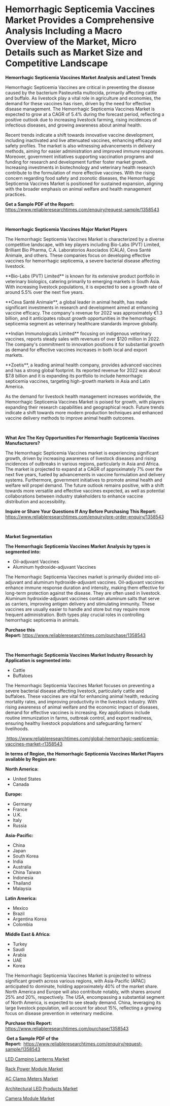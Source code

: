 <p><h1>Hemorrhagic Septicemia Vaccines Market Provides a Comprehensive Analysis Including a Macro Overview of the Market, Micro Details such as Market Size and Competitive Landscape</h1></p><p><strong>Hemorrhagic Septicemia Vaccines Market Analysis and Latest Trends</strong></p>
<p><p>Hemorrhagic Septicemia Vaccines are critical in preventing the disease caused by the bacterium Pasteurella multocida, primarily affecting cattle and buffalo. As livestock play a vital role in agriculture and economies, the demand for these vaccines has risen, driven by the need for effective disease management. The Hemorrhagic Septicemia Vaccines Market is expected to grow at a CAGR of 5.4% during the forecast period, reflecting a positive outlook due to increasing livestock farming, rising incidences of infectious diseases, and growing awareness about animal health.</p><p>Recent trends indicate a shift towards innovative vaccine development, including inactivated and live attenuated vaccines, enhancing efficacy and safety profiles. The market is also witnessing advancements in delivery methods, aiming for easier administration and improved immune responses. Moreover, government initiatives supporting vaccination programs and funding for research and development further foster market growth. Increasing investments in biotechnology and veterinary health research contribute to the formulation of more effective vaccines. With the rising concern regarding food safety and zoonotic diseases, the Hemorrhagic Septicemia Vaccines Market is positioned for sustained expansion, aligning with the broader emphasis on animal welfare and health management practices.</p></p>
<p><strong>Get a Sample PDF of the Report:&nbsp;</strong> <a href="https://www.reliableresearchtimes.com/enquiry/request-sample/1358543?utm_campaign=1595&utm_medium=2&utm_source=Github&utm_content=ia&utm_term=29102024&utm_id=hemorrhagic-septicemia-vaccines">https://www.reliableresearchtimes.com/enquiry/request-sample/1358543</a></p>
<p>&nbsp;</p>
<p><strong>Hemorrhagic Septicemia Vaccines Major Market Players</strong></p>
<p><p>The Hemorrhagic Septicemia Vaccines Market is characterized by a diverse competitive landscape, with key players including Bio-Labs (PVT) Limited, Brilliant Bio Pharma, C.A. Laboratorios Asociados (CALA), Ceva Santé Animale, and others. These companies focus on developing effective vaccines for hemorrhagic septicemia, a severe bacterial disease affecting livestock.</p><p>**Bio-Labs (PVT) Limited** is known for its extensive product portfolio in veterinary biologics, catering primarily to emerging markets in South Asia. With increasing livestock populations, it is expected to see a growth rate of around 5.5% over the next five years.</p><p>**Ceva Santé Animale**, a global leader in animal health, has made significant investments in research and development aimed at enhancing vaccine efficacy. The company's revenue for 2022 was approximately €1.3 billion, and it anticipates robust growth opportunities in the hemorrhagic septicemia segment as veterinary healthcare standards improve globally.</p><p>**Indian Immunologicals Limited** focusing on indigenous veterinary vaccines, reports steady sales with revenues of over $120 million in 2022. The company's commitment to innovation positions it for substantial growth as demand for effective vaccines increases in both local and export markets.</p><p>**Zoetis**, a leading animal health company, provides advanced vaccines and has a strong global footprint. Its reported revenue for 2022 was about $7.8 billion and it is expanding its portfolio to include hemorrhagic septicemia vaccines, targeting high-growth markets in Asia and Latin America.</p><p>As the demand for livestock health management increases worldwide, the Hemorrhagic Septicemia Vaccines Market is poised for growth, with players expanding their research capabilities and geographical reach. Future trends indicate a shift towards more modern production techniques and enhanced vaccine delivery methods to improve animal health outcomes.</p></p>
<p>&nbsp;</p>
<p><strong>What Are The Key Opportunities For Hemorrhagic Septicemia Vaccines Manufacturers?</strong></p>
<p><p>The Hemorrhagic Septicemia Vaccines market is experiencing significant growth, driven by increasing awareness of livestock diseases and rising incidences of outbreaks in various regions, particularly in Asia and Africa. The market is projected to expand at a CAGR of approximately 7% over the next five years, fueled by advancements in vaccine formulation and delivery systems. Furthermore, government initiatives to promote animal health and welfare will propel demand. The future outlook remains positive, with a shift towards more versatile and effective vaccines expected, as well as potential collaborations between industry stakeholders to enhance vaccine distribution and accessibility.</p></p>
<p><strong>Inquire or Share Your Questions If Any Before Purchasing This Report:</strong> <a href="https://www.reliableresearchtimes.com/enquiry/pre-order-enquiry/1358543?utm_campaign=1595&utm_medium=2&utm_source=Github&utm_content=ia&utm_term=29102024&utm_id=hemorrhagic-septicemia-vaccines">https://www.reliableresearchtimes.com/enquiry/pre-order-enquiry/1358543</a></p>
<p>&nbsp;</p>
<p><strong>Market Segmentation</strong></p>
<p><strong>The Hemorrhagic Septicemia Vaccines Market Analysis by types is segmented into:</strong></p>
<p><ul><li>Oil–adjuvant Vaccines</li><li>Aluminum hydroxide-adjuvant Vaccines</li></ul></p>
<p><p>The Hemorrhagic Septicemia Vaccines market is primarily divided into oil-adjuvant and aluminum hydroxide-adjuvant vaccines. Oil-adjuvant vaccines enhance immune response duration and intensity, making them effective for long-term protection against the disease. They are often used in livestock. Aluminum hydroxide-adjuvant vaccines contain aluminum salts that serve as carriers, improving antigen delivery and stimulating immunity. These vaccines are usually easier to handle and store but may require more frequent administration. Both types play crucial roles in controlling hemorrhagic septicemia in animals.</p></p>
<p><strong>Purchase this Report:&nbsp;</strong><a href="https://www.reliableresearchtimes.com/purchase/1358543?utm_campaign=1595&utm_medium=2&utm_source=Github&utm_content=ia&utm_term=29102024&utm_id=hemorrhagic-septicemia-vaccines">https://www.reliableresearchtimes.com/purchase/1358543</a></p>
<p>&nbsp;</p>
<p><strong>The Hemorrhagic Septicemia Vaccines Market Industry Research by Application is segmented into:</strong></p>
<p><ul><li>Cattle</li><li>Buffaloes</li></ul></p>
<p><p>The Hemorrhagic Septicemia Vaccines Market focuses on preventing a severe bacterial disease affecting livestock, particularly cattle and buffaloes. These vaccines are vital for enhancing animal health, reducing mortality rates, and improving productivity in the livestock industry. With rising awareness of animal welfare and the economic impact of diseases, demand for effective vaccines is increasing. Key applications include routine immunization in farms, outbreak control, and export readiness, ensuring healthy livestock populations and safeguarding farmers' livelihoods.</p></p>
<p><a href="https://www.reliableresearchtimes.com/global-hemorrhagic-septicemia-vaccines-market-r1358543?utm_campaign=1595&utm_medium=2&utm_source=Github&utm_content=ia&utm_term=29102024&utm_id=hemorrhagic-septicemia-vaccines">&nbsp;https://www.reliableresearchtimes.com/global-hemorrhagic-septicemia-vaccines-market-r1358543</a></p>
<p><strong>In terms of Region, the Hemorrhagic Septicemia Vaccines Market Players available by Region are:</strong></p>
<p>
    <p> <strong> North America: </strong>
        <ul>
            <li>United States</li>
            <li>Canada</li>
        </ul>
        </p> 
    <p> <strong> Europe: </strong>
        <ul>
            <li>Germany</li>
            <li>France</li>
            <li>U.K.</li>
            <li>Italy</li>
            <li>Russia</li>
        </ul>
        </p> 
    <p> <strong> Asia-Pacific: </strong>
        <ul>
            <li>China</li>
            <li>Japan</li>
            <li>South Korea</li>
            <li>India</li>
            <li>Australia</li>
            <li>China Taiwan</li>
            <li>Indonesia</li>
            <li>Thailand</li>
            <li>Malaysia</li>
        </ul>
        </p> 
    <p> <strong> Latin America: </strong>
        <ul>
            <li>Mexico</li>
            <li>Brazil</li>
            <li>Argentina Korea</li>
            <li>Colombia</li>
        </ul>
        </p> 
    <p> <strong> Middle East & Africa: </strong>
        <ul>
            <li>Turkey</li>
            <li>Saudi</li>
            <li>Arabia</li>
            <li>UAE</li>
            <li>Korea</li>
        </ul>
    </p>
    </p>
<p><p>The Hemorrhagic Septicemia Vaccines Market is projected to witness significant growth across various regions, with Asia-Pacific (APAC) anticipated to dominate, holding approximately 40% of the market share. North America and Europe will also contribute notably, with shares around 25% and 20%, respectively. The USA, encompassing a substantial segment of North America, is expected to see steady demand. China, leveraging its large livestock population, will account for about 15%, reflecting a growing focus on disease prevention in veterinary medicine.</p></p>
<p><strong>Purchase this Report: </strong><a href="https://www.reliableresearchtimes.com/purchase/1358543?utm_campaign=1595&utm_medium=2&utm_source=Github&utm_content=ia&utm_term=29102024&utm_id=hemorrhagic-septicemia-vaccines">https://www.reliableresearchtimes.com/purchase/1358543</a></p>
<p>&nbsp;<strong>Get a Sample PDF of the Report:&nbsp;&nbsp;</strong><a href="https://www.reliableresearchtimes.com/enquiry/request-sample/1358543?utm_campaign=1595&utm_medium=2&utm_source=Github&utm_content=ia&utm_term=29102024&utm_id=hemorrhagic-septicemia-vaccines">https://www.reliableresearchtimes.com/enquiry/request-sample/1358543</a></p>
<p><strong></strong></p>
<p><p><a href="https://www.linkedin.com/pulse/strategic-market-insights-global-led-camping-lanterns-0adye?utm_campaign=1595&utm_medium=2&utm_source=Github&utm_content=ia&utm_term=29102024&utm_id=hemorrhagic-septicemia-vaccines">LED Camping Lanterns Market</a></p><p><a href="https://www.linkedin.com/pulse/disruption-innovation-rack-power-module-industry-market-ecr5e?utm_campaign=1595&utm_medium=2&utm_source=Github&utm_content=ia&utm_term=29102024&utm_id=hemorrhagic-septicemia-vaccines">Rack Power Module Market</a></p><p><a href="https://www.linkedin.com/pulse/regulatory-landscape-its-influence-global-ac-clamp-meters-s0cpe?utm_campaign=1595&utm_medium=2&utm_source=Github&utm_content=ia&utm_term=29102024&utm_id=hemorrhagic-septicemia-vaccines">AC Clamp Meters Market</a></p><p><a href="https://www.linkedin.com/pulse/global-architectural-led-products-market-product-types-applications-mmkre?utm_campaign=1595&utm_medium=2&utm_source=Github&utm_content=ia&utm_term=29102024&utm_id=hemorrhagic-septicemia-vaccines">Architectural LED Products Market</a></p><p><a href="https://www.linkedin.com/pulse/global-camera-module-market-trends-insights-growth-opportunities-t6jue?utm_campaign=1595&utm_medium=2&utm_source=Github&utm_content=ia&utm_term=29102024&utm_id=hemorrhagic-septicemia-vaccines">Camera Module Market</a></p></p>